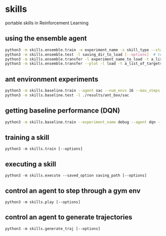 # skills
portable skills in Reinforcement Learning

## using the ensemble agent
```bash
python3 -m skills.ensemble.train -e experiment_name -s skill_type --start_state room1 --agent ensemble --steps 1000 [--options]  # train
python3 -m skills.ensemble.test -l saving_dir_to_load [--options]  # test
python3 -m skills.ensemble.transfer -l experiment_name_to_load -t a_list_of_targets -s skill_type --agent ensemble -s skill_type  # transfer and meta learn
python3 -m skills.ensemble.transfer --plot -l load -t a_list_of_targets -s skill_type --agent ensemble # plot after transfer experiment
```

## ant environment experiments
```bash
python3 -m skills.baseline.train --agent sac --num_envs 16 --max_steps 10_000_000 --env ant_box
python3 -m skills.baseline.test -l ./results/ant_box/sac
```

## getting baseline performance (DQN)
```bash
python3 -m skills.baseline.train --experiment_name debug --agent dqn --env MontezumaRevengeNoFrameskip-v4 [--options]  # train  
```

## training a skill
```shell
python3 -m skills.train [--options]
```

## executing a skill
```shell
python3 -m skills.execute --saved_option saving_path [--options]
```

## control an agent to step through a gym env
```shell
python3 -m skills.play [--options]
```

## control an agent to generate trajectories
```shell
python3 -m skills.generate_traj [--options]
```
